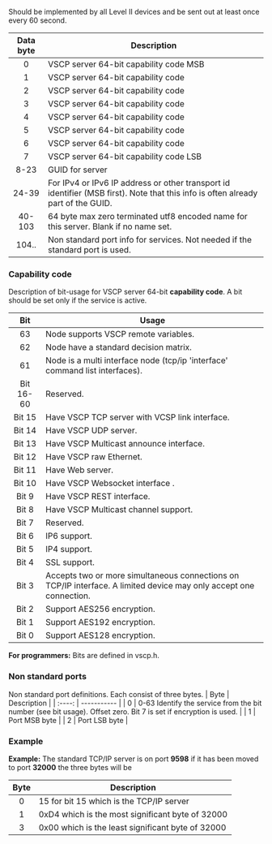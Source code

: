 Should be implemented by all Level II devices and be sent out at least once every 60 second.

 | Data byte | Description                                 |
 | :----: |-----------                                     |
 | 0         | VSCP server 64-bit capability code MSB      |
 | 1         | VSCP server 64-bit capability code          |
 | 2         | VSCP server 64-bit capability code          |
 | 3         | VSCP server 64-bit capability code          |
 | 4         | VSCP server 64-bit capability code          |
 | 5         | VSCP server 64-bit capability code          |
 | 6         | VSCP server 64-bit capability code          |
 | 7         | VSCP server 64-bit capability code LSB      |
 | 8-23      | GUID for server                             |
 | 24-39     | For IPv4 or IPv6 IP address or other transport id identifier (MSB first). Note that this info is often already part of the GUID. |
 | 40-103    | 64 byte max zero terminated utf8 encoded name for this server. Blank if no name set. |
 | 104..     | Non standard port info for services. Not needed if the standard port is used.        |

### Capability code

Description of bit-usage for VSCP server 64-bit **capability code**. A bit should be set only if the service is active.

 | Bit       | Usage                   |
 | :----:       | -----                |
 | 63 | Node supports VSCP remote variables. |
 | 62 | Node have a standard decision matrix. |
 | 61 | Node is a multi interface node (tcp/ip 'interface' command list interfaces). |
 | Bit 16-60 | Reserved.               |
 | Bit 15    | Have VSCP TCP server with VCSP link interface.  |
 | Bit 14    | Have VSCP UDP server.   |
 | Bit 13    | Have VSCP Multicast announce interface. |
 | Bit 12    | Have VSCP raw Ethernet. |
 | Bit 11    | Have Web server.        |
 | Bit 10    | Have VSCP Websocket interface . |
 | Bit 9     | Have VSCP REST interface. |
 | Bit 8     | Have VSCP Multicast channel support. |
 | Bit 7     | Reserved.                 |
 | Bit 6     | IP6 support.              |
 | Bit 5     | IP4 support.              |
 | Bit 4     | SSL support.              |
 | Bit 3     | Accepts two or more simultaneous connections on TCP/IP interface. A limited device may only accept one connection.   |
 | Bit 2     | Support AES256 encryption. |
 | Bit 1     | Support AES192 encryption. |
 | Bit 0     | Support AES128 encryption. |

**For programmers:** Bits are defined in vscp.h.

### Non standard ports

Non standard port definitions. Each consist of three bytes.
 | Byte | Description                                                                                                     |
 | :----: | -----------                                                                                                   |
 | 0    | 0-63 Identify the service from the bit number (see bit usage). Offset zero. Bit 7 is set if encryption is used. |
 | 1    | Port MSB byte                                                                                                   |
 | 2    | Port LSB byte                                                                                                   |

### Example

**Example:** The standard TCP/IP server is on port **9598** if it has been moved to port **32000** the three bytes will be

 | Byte | Description                                       |
 | :----: | -----------                                     |
 | 0    | 15 for bit 15 which is the TCP/IP server          |
 | 1    | 0xD4 which is the most significant byte of 32000  |
 | 3    | 0x00 which is the least significant byte of 32000 |
